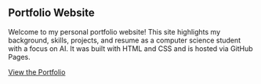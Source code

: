 ## Portfolio Website

Welcome to my personal portfolio website! This site highlights my background, skills, projects, and resume as a computer science student with a focus on AI. It was built with HTML and CSS and is hosted via GitHub Pages.

 [View the Portfolio](https://daaalrijjal.github.io/)
